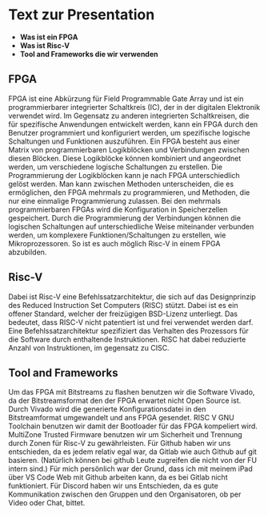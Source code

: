 # Text zur Presentation 
- **Was ist ein FPGA**
- **Was ist Risc-V**
- **Tool and Frameworks die wir verwenden**
## FPGA
FPGA ist eine Abkürzung für Field Programmable Gate Array und ist ein programmierbarer integrierter Schaltkreis (IC), der in der digitalen Elektronik verwendet wird. Im Gegensatz zu anderen integrierten Schaltkreisen, die für spezifische Anwendungen entwickelt werden, kann ein FPGA durch den Benutzer programmiert und konfiguriert werden, um spezifische logische Schaltungen und Funktionen auszuführen. Ein FPGA besteht aus einer Matrix von programmierbaren Logikblöcken und Verbindungen zwischen diesen Blöcken. Diese Logikblöcke können kombiniert und angeordnet werden, um verschiedene logische Schaltungen zu erstellen. Die Programmierung der Logikblöcken kann je nach FPGA unterschiedlich gelöst werden. Man kann zwischen Methoden unterscheiden, die es ermöglichen, den FPGA mehrmals zu programmieren, und Methoden, die nur eine einmalige Programmierung zulassen. Bei den mehrmals programmierbaren FPGAs wird die Konfiguration in Speicherzellen gespeichert. Durch die Programmierung der Verbindungen können die logischen Schaltungen auf unterschiedliche Weise miteinander verbunden werden, um komplexere Funktionen/Schaltungen zu erstellen, wie Mikroprozessoren. So ist es auch möglich Risc-V in einem FPGA abzubilden.
## Risc-V
Dabei ist Risc-V eine Befehlssatzarchitektur, die sich auf das Designprinzip des Reduced Instruction Set Computers (RISC) stützt. Dabei ist es ein offener Standard, welcher der freizügigen BSD-Lizenz unterliegt. Das bedeutet, dass RISC-V nicht patentiert ist und frei verwendet werden darf. Eine Befehlssatzarchitektur spezifiziert das Verhalten des Prozessors für die Software durch enthaltende Instruktionen. RISC hat dabei reduzierte Anzahl von Instruktionen, im gegensatz zu CISC.
## Tool and Frameworks
Um das FPGA mit Bitstreams zu flashen benutzen wir die Software Vivado, da der Bitstreamsformat den der FPGA erwartet nicht Open Source ist. Durch Vivado wird die generierte Konfigurationsdatei in den Bitstreamformat umgewandelt und ans FPGA gesendet. 
RISC V GNU Toolchain benutzen wir damit der Bootloader für das FPGA kompeliert wird.
MultiZone Trusted Firmware benutzen wir um Sicherheit und Trennung durch Zonen für Risc-V zu gewährleisten.
Für Github haben wir uns entschieden, da es jedem relativ egal war, da Gitlab wie auch Github auf git basieren. (Natürlich können bei github Leute zugreifen die nicht von der FU intern sind.) Für mich persönlich war der Grund, dass ich mit meinem iPad über VS Code Web mit Github arbeiten kann, da es bei Gitlab nicht funktioniert.
Für Discord haben wir uns Entschieden, da es gute Kommunikation zwischen den Gruppen und den Organisatoren, ob per Video oder Chat, bittet. 